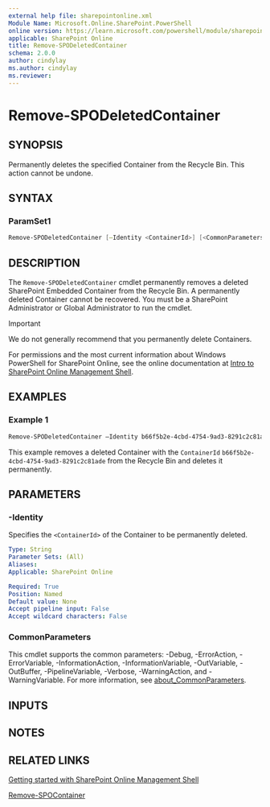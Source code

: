 ```yaml
---
external help file: sharepointonline.xml
Module Name: Microsoft.Online.SharePoint.PowerShell
online version: https://learn.microsoft.com/powershell/module/sharepoint-online/remove-spodeletedcontainer
applicable: SharePoint Online
title: Remove-SPODeletedContainer
schema: 2.0.0
author: cindylay
ms.author: cindylay
ms.reviewer:
---
```


# Remove-SPODeletedContainer

## SYNOPSIS

Permanently deletes the specified Container from the Recycle Bin. This action cannot be undone.

## SYNTAX



### ParamSet1

```powershell
Remove-SPODeletedContainer [–Identity <ContainerId>] [<CommonParameters>]
```

## DESCRIPTION

The `Remove-SPODeletedContainer` cmdlet permanently removes a deleted SharePoint Embedded Container from the Recycle Bin. A permanently deleted Container cannot be recovered. You must be a SharePoint Administrator or Global Administrator to run the cmdlet.

> [!IMPORTANT]
> We do not generally recommend that you permanently delete Containers.

 


For permissions and the most current information about Windows PowerShell for SharePoint Online, see the online documentation at [Intro to SharePoint Online Management Shell](/powershell/sharepoint/sharepoint-online/introduction-sharepoint-online-management-shell?view=sharepoint-ps).

## EXAMPLES

### Example 1

```powershell
Remove-SPODeletedContainer –Identity b66f5b2e-4cbd-4754-9ad3-8291c2c81ade
```

This example removes a deleted Container with the `ContainerId` `b66f5b2e-4cbd-4754-9ad3-8291c2c81ade` from the Recycle Bin and deletes it permanently.



## PARAMETERS

### -Identity

Specifies the `<ContainerId>` of the Container to be permanently deleted.
 
```yaml
Type: String
Parameter Sets: (All)
Aliases:
Applicable: SharePoint Online

Required: True
Position: Named
Default value: None
Accept pipeline input: False
Accept wildcard characters: False
```

### CommonParameters

This cmdlet supports the common parameters: -Debug, -ErrorAction, -ErrorVariable, -InformationAction, -InformationVariable, -OutVariable, -OutBuffer, -PipelineVariable, -Verbose, -WarningAction, and -WarningVariable. For more information, see [about_CommonParameters](https://go.microsoft.com/fwlink/?LinkID=113216).

## INPUTS

## NOTES

## RELATED LINKS

[Getting started with SharePoint Online Management Shell](/powershell/sharepoint/sharepoint-online/connect-sharepoint-online?view=sharepoint-ps)

[Remove-SPOContainer](./Remove-SPOContainer.md)

